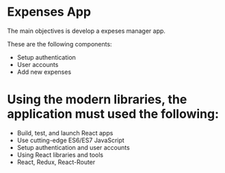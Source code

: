 # Expenses App
The main objectives is develop a expeses manager app.

These are the following components:

- Setup authentication
- User accounts
- Add new expenses

# Using the modern libraries, the application must used the following:

- Build, test, and launch React apps
- Use cutting-edge ES6/ES7 JavaScript
- Setup authentication and user accounts
- Using React libraries and tools
- React, Redux, React-Router
